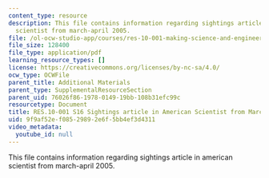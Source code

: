 ```yaml
---
content_type: resource
description: This file contains information regarding sightings article in american
  scientist from march-april 2005.
file: /ol-ocw-studio-app/courses/res-10-001-making-science-and-engineering-pictures-a-practical-guide-to-presenting-your-work-spring-2016/9f9af52ef08529892e6f5bb4ef3d4311_MITRES_10_001S16_MarchApril05.pdf
file_size: 128400
file_type: application/pdf
learning_resource_types: []
license: https://creativecommons.org/licenses/by-nc-sa/4.0/
ocw_type: OCWFile
parent_title: Additional Materials
parent_type: SupplementalResourceSection
parent_uid: 76026f86-1978-0149-19bb-108b31efc99c
resourcetype: Document
title: RES.10-001 S16 Sightings article in American Scientist from March-April 2005
uid: 9f9af52e-f085-2989-2e6f-5bb4ef3d4311
video_metadata:
  youtube_id: null
---
```

This file contains information regarding sightings article in american scientist from march-april 2005.